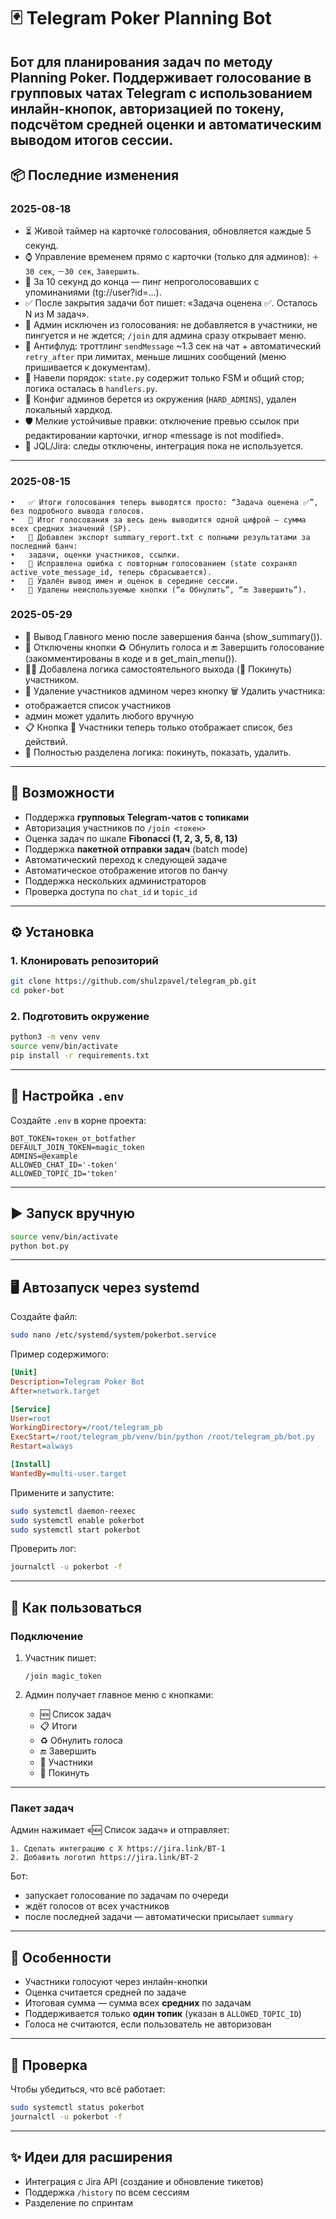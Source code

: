 # 🃏 Telegram Poker Planning Bot

Бот для планирования задач по методу **Planning Poker**. Поддерживает голосование в групповых чатах Telegram с использованием инлайн-кнопок, авторизацией по токену, подсчётом средней оценки и автоматическим выводом итогов сессии.
---

## 📦 Последние изменения

### 2025-08-18
- ⏳ Живой таймер на карточке голосования, обновляется каждые 5 секунд.
- ⌚ Управление временем прямо с карточки (только для админов): `＋30 сек`, `－30 сек`, `Завершить`.
- 🔔 За 10 секунд до конца — пинг непроголосовавших с упоминаниями (tg://user?id=...).
- ✅ После закрытия задачи бот пишет: «Задача оценена ✅. Осталось N из M задач».
- 👑 Админ исключен из голосования: не добавляется в участники, не пингуется и не ждется; `/join` для админа сразу открывает меню.
- 🧵 Антифлуд: троттлинг `sendMessage` ~1.3 сек на чат + автоматический `retry_after` при лимитах, меньше лишних сообщений (меню пришивается к документам).
- 🧼 Навели порядок: `state.py` содержит только FSM и общий стор; логика осталась в `handlers.py`.
- 🔐 Конфиг админов берется из окружения (`HARD_ADMINS`), удален локальный хардкод.
- 🛡️ Мелкие устойчивые правки: отключение превью ссылок при редактировании карточки, игнор «message is not modified».
- 🚫 JQL/Jira: следы отключены, интеграция пока не используется.
---

### 2025-08-15
	•	✅ Итоги голосования теперь выводятся просто: “Задача оценена ✅”, без подробного вывода голосов.
	•	📄 Итог голосования за весь день выводится одной цифрой — сумма всех средних значений (SP).
	•	📁 Добавлен экспорт summary_report.txt с полными результатами за последний банч:
	•	задачи, оценки участников, ссылки.
	•	🧠 Исправлена ошибка с повторным голосованием (state сохранял active_vote_message_id, теперь сбрасывается).
	•	🧹 Удалён вывод имен и оценок в середине сессии.
	•	🧼 Удалены неиспользуемые кнопки (“♻️ Обнулить”, “🔚 Завершить”).

### 2025-05-29
-	🔧 Вывод Главного меню после завершения банча (show_summary()).
-	🧹 Отключены кнопки ♻️ Обнулить голоса и 🔚 Завершить голосование (закомментированы в коде и в get_main_menu()).
-	🧍‍♂️ Добавлена логика самостоятельного выхода (🚪 Покинуть) участником.
- 👤 Удаление участников админом через кнопку 🗑 Удалить участника:
- отображается список участников
- админ может удалить любого вручную
- 📋 Кнопка 👥 Участники теперь только отображает список, без действий.
- 🧠 Полностью разделена логика: покинуть, показать, удалить.
---

## 🚀 Возможности

- Поддержка **групповых Telegram-чатов с топиками**
- Авторизация участников по `/join <токен>`
- Оценка задач по шкале **Fibonacci (1, 2, 3, 5, 8, 13)**
- Поддержка **пакетной отправки задач** (batch mode)
- Автоматический переход к следующей задаче
- Автоматическое отображение итогов по банчу
- Поддержка нескольких администраторов
- Проверка доступа по `chat_id` и `topic_id`

---

## ⚙️ Установка

### 1. Клонировать репозиторий

```bash
git clone https://github.com/shulzpavel/telegram_pb.git
cd poker-bot
```

### 2. Подготовить окружение

```bash
python3 -m venv venv
source venv/bin/activate
pip install -r requirements.txt
```

---

## 🔐 Настройка `.env`

Создайте `.env` в корне проекта:

```dotenv
BOT_TOKEN=токен_от_botfather
DEFAULT_JOIN_TOKEN=magic_token
ADMINS=@example
ALLOWED_CHAT_ID='-token'
ALLOWED_TOPIC_ID='token'
```

---

## ▶️ Запуск вручную

```bash
source venv/bin/activate
python bot.py
```

---

## 🖥️ Автозапуск через systemd

Создайте файл:

```bash
sudo nano /etc/systemd/system/pokerbot.service
```

Пример содержимого:

```ini
[Unit]
Description=Telegram Poker Bot
After=network.target

[Service]
User=root
WorkingDirectory=/root/telegram_pb
ExecStart=/root/telegram_pb/venv/bin/python /root/telegram_pb/bot.py
Restart=always

[Install]
WantedBy=multi-user.target
```

Примените и запустите:

```bash
sudo systemctl daemon-reexec
sudo systemctl enable pokerbot
sudo systemctl start pokerbot
```

Проверить лог:

```bash
journalctl -u pokerbot -f
```

---

## 📌 Как пользоваться

### Подключение

1. Участник пишет:  
   ```
   /join magic_token
   ```

2. Админ получает главное меню с кнопками:
   - 🆕 Список задач
   - 📋 Итоги
   - ♻️ Обнулить голоса
   - 🔚 Завершить
   - 👥 Участники
   - 🚪 Покинуть

---

### Пакет задач

Админ нажимает «🆕 Список задач» и отправляет:

```
1. Сделать интеграцию с X https://jira.link/BT-1
2. Добавить логотип https://jira.link/BT-2
```

Бот:
- запускает голосование по задачам по очереди
- ждёт голосов от всех участников
- после последней задачи — автоматически присылает `summary`

---

## 🧠 Особенности

- Участники голосуют через инлайн-кнопки
- Оценка считается средней по задаче
- Итоговая сумма — сумма всех **средних** по задачам
- Поддерживается только **один топик** (указан в `ALLOWED_TOPIC_ID`)
- Голоса не считаются, если пользователь не авторизован

---

## 🧪 Проверка

Чтобы убедиться, что всё работает:

```bash
sudo systemctl status pokerbot
journalctl -u pokerbot -f
```

---

## ✨ Идеи для расширения

- Интеграция с Jira API (создание и обновление тикетов)
- Поддержка `/history` по всем сессиям
- Разделение по спринтам
